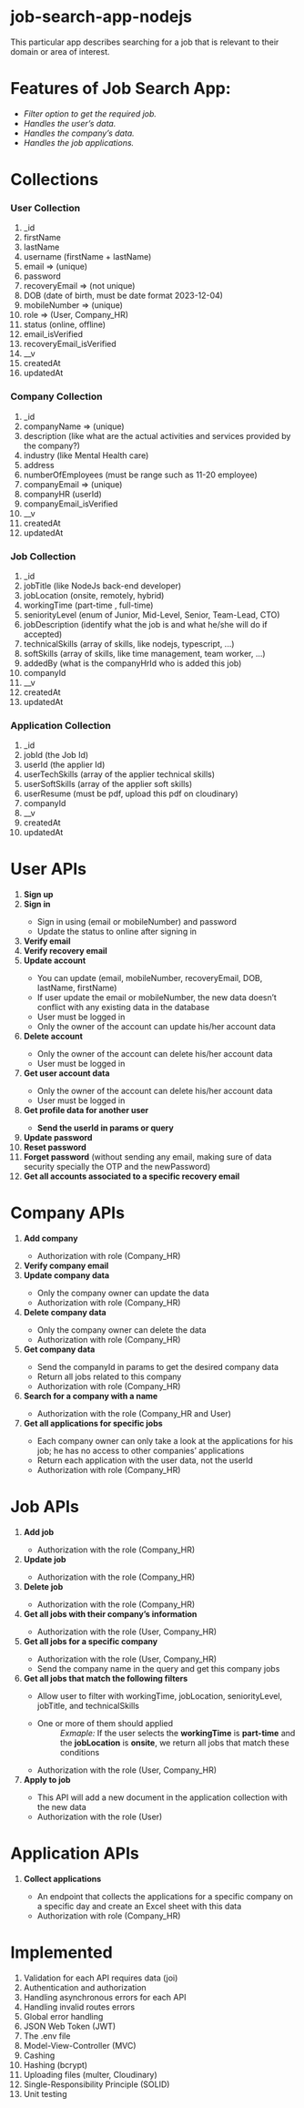 # job-search-app-nodejs
This particular app describes searching for a job that is relevant to their domain or area of interest.

<h1>Features of Job Search App:</h1>
<ul>
  <li><i>Filter option to get the required job.</i></li>
  <li><i>Handles the user’s data.</i></li>
  <li><i>Handles the company’s data.</i></li>
  <li><i>Handles the job applications.</i></li>
</ul>

<h1>Collections</h1>

<h3>User Collection</h3>
<ol>
  <li>_id</li>
  <li>firstName</li>
  <li>lastName</li>
  <li>username (firstName + lastName)</li>
  <li>email ⇒ (unique)</li>
  <li>password</li>
  <li>recoveryEmail ⇒ (not unique)</li>
  <li>DOB (date of birth, must be date format 2023-12-04)</li>
  <li>mobileNumber ⇒ (unique)</li>
  <li>role ⇒ (User, Company_HR)</li>
  <li>status (online, offline)</li>
  <li>email_isVerified</li>
  <li>recoveryEmail_isVerified</li>
  <li>__v</li>
  <li>createdAt</li> 
  <li>updatedAt</li>
</ol>

<h3>Company Collection</h3>
<ol>
  <li>_id</li>
  <li>companyName ⇒ (unique)</li>
  <li>description (like what are the actual activities and services provided by the company?)</li>
  <li>industry (like Mental Health care)</li>
  <li>address</li>
  <li>numberOfEmployees (must be range such as 11-20 employee)</li>
  <li>companyEmail ⇒ (unique)</li>
  <li>companyHR (userId)</li>
  <li>companyEmail_isVerified</li>
  <li>__v</li>
  <li>createdAt</li> 
  <li>updatedAt</li>
</ol>

<h3>Job Collection</h3>
<ol>
  <li>_id</li>
  <li>jobTitle (like NodeJs back-end developer)</li>
  <li>jobLocation (onsite, remotely, hybrid)</li>
  <li>workingTime (part-time , full-time)</li>
  <li>seniorityLevel (enum of Junior, Mid-Level, Senior, Team-Lead, CTO)</li>
  <li>jobDescription (identify what the job is and what he/she will do if accepted)</li>
  <li>technicalSkills (array of skills, like nodejs, typescript, ...)</li>
  <li>softSkills (array of skills, like time management, team worker, ...)</li>
  <li>addedBy (what is the companyHrId who is added this job)</li>
  <li>companyId</li>
  <li>__v</li>
  <li>createdAt</li> 
  <li>updatedAt</li>
</ol>

<h3>Application Collection</h3>
<ol>
  <li>_id</li>
  <li>jobId (the Job Id)</li>
  <li>userId (the applier Id)</li>
  <li>userTechSkills (array of the applier technical skills)</li>
  <li>userSoftSkills (array of the applier soft skills)</li>
  <li>userResume (must be pdf, upload this pdf on cloudinary)</li>
  <li>companyId</li>
  <li>__v</li>
  <li>createdAt</li> 
  <li>updatedAt</li>
</ol>


<h1>User APIs</h1>
<ol>
  <li><b>Sign up</b></li>
  <li><b>Sign in</b></li>
    <ul>
      <li>Sign in using (email or mobileNumber) and password</li>
      <li>Update the status to online after signing in</li>
    </ul>
  <li><b>Verify email</b></li>
  <li><b>Verify recovery email</b></li>
  <li><b>Update account</b></li>
    <ul>
      <li>You can update (email, mobileNumber, recoveryEmail, DOB, lastName, firstName)</li>
      <li>If user update the email or mobileNumber, the new data doesn’t conflict with any existing data in the database</li>
      <li>User must be logged in</li>
      <li>Only the owner of the account can update his/her account data</li>
    </ul>
  <li><b>Delete account</b></li>
    <ul>
      <li>Only the owner of the account can delete his/her account data</li>
      <li>User must be logged in</li>
    </ul>
  <li><b>Get user account data</b></li>
    <ul>
      <li>Only the owner of the account can delete his/her account data</li>
      <li>User must be logged in</li>
    </ul>
  <li><b>Get profile data for another user</b></li>
    <ul>
      <li><b>Send the userId in params or query</b></li>
    </ul>
  <li><b>Update password</b></li>
  <li><b>Reset password</b></li>
  <li><b>Forget password</b> (without sending any email, making sure of data security specially the OTP and the newPassword)</li>
  <li><b>Get all accounts associated to a specific recovery email</b></li>
</ol>

<h1>Company APIs</h1>
<ol>
  <li><b>Add company</b></li>
    <ul>
      <li>Authorization with role (Company_HR)</li>
    </ul>
  <li><b>Verify company email</b></li>
  <li><b>Update company data</b></li>
    <ul>
      <li>Only the company owner can update the data</li>
      <li>Authorization with role (Company_HR)</li>
    </ul>
  <li><b>Delete company data</b></li>
    <ul>
      <li>Only the company owner can delete the data</li>
      <li>Authorization with role (Company_HR)</li>
    </ul>
  <li><b>Get company data</b></li>
    <ul>
      <li>Send the companyId in params to get the desired company data</li>
      <li>Return all jobs related to this company</li>
      <li>Authorization with role (Company_HR)</li>
    </ul>
  <li><b>Search for a company with a name</b></li>
    <ul>
      <li>Authorization with the role (Company_HR and User)</li>
    </ul>
  <li><b>Get all applications for specific jobs</b></li>
    <ul>
      <li>Each company owner can only take a look at the applications for his job; he has no access to other companies’ applications</li>
      <li>Return each application with the user data, not the userId</li>
      <li>Authorization with role (Company_HR)</li>
    </ul>
</ol>

<h1>Job APIs</h1>
<ol>
  <li><b>Add job</b></li>
    <ul>
      <li>Authorization with the role (Company_HR)</li>
    </ul>
  <li><b>Update job</b></li>
    <ul>
      <li>Authorization with the role (Company_HR)</li>
    </ul>
  <li><b>Delete job</b></li>
    <ul>
      <li>Authorization with the role (Company_HR)</li>
    </ul>
  <li><b>Get all jobs with their company’s information</b></li>
    <ul>
      <li>Authorization with the role (User, Company_HR)</li>
    </ul>
  <li><b>Get all jobs for a specific company</b></li>
    <ul>
      <li>Authorization with the role (User, Company_HR)</li>
      <li>Send the company name in the query and get this company jobs</li>
    </ul>
  <li><b>Get all jobs that match the following filters</b></li>
    <ul>
      <li>Allow user to filter with workingTime, jobLocation, seniorityLevel, jobTitle, and technicalSkills</li>
      <dl>
      <dt><li>One or more of them should applied</li></dt>
      <dd><i>Exmaple:</i> If the user selects the <b>workingTime</b> is <b>part-time</b> and the <b>jobLocation</b> is <b>onsite</b>, we return all jobs that match these conditions</dd>
      </dl>
      <li>Authorization with the role (User, Company_HR)</li>
    </ul>
  <li><b>Apply to job</b></li>
    <ul>
      <li>This API will add a new document in the application collection with the new data</li>
      <li>Authorization with the role (User)</li>
    </ul>
</ol>

<h1>Application APIs</h1>
<ol>
  <li><b>Collect applications</b></li>
    <ul>
      <li>An endpoint that collects the applications for a specific company on a specific day and create an Excel sheet with this data</li>
      <li>Authorization with role (Company_HR)</li>
    </ul>
</ol>


<h1>Implemented</h1>

<ol>
  <li>Validation for each API requires data (joi)</li>
  <li>Authentication and authorization</li>
  <li>Handling asynchronous errors for each API</li>
  <li>Handling invalid routes errors</li>
  <li>Global error handling</li>
  <li>JSON Web Token (JWT)</li>
  <li>The .env file</li>
  <li>Model-View-Controller (MVC)</li>
  <li>Cashing</li>
  <li>Hashing (bcrypt)</li>
  <li>Uploading files (multer, Cloudinary)</li>
  <li>Single-Responsibility Principle (SOLID)</li>
  <li>Unit testing</li>
</ol>

